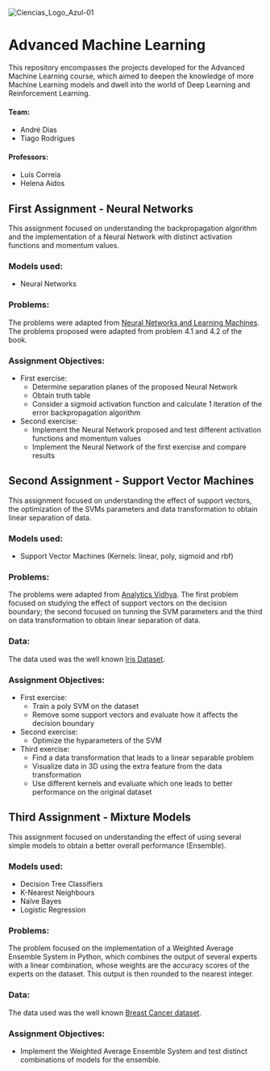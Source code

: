 ![Ciencias_Logo_Azul-01](https://user-images.githubusercontent.com/106987072/228209396-a8737601-f28f-486e-8566-918709663369.png)


# Advanced Machine Learning
This repository encompasses the projects developed for the Advanced Machine Learning course, which aimed to deepen the knowledge of more Machine Learning models and dwell into the world of Deep Learning and Reinforcement Learning.


#### Team:
- André Dias
- Tiago Rodrigues

#### Professors: 
- Luís Correia
- Helena Aidos


## First Assignment - Neural Networks
This assignment focused on understanding the backpropagation algorithm and the implementation of a Neural Network with distinct activation functions and momentum values.

### Models used:
- Neural Networks

### Problems:
The problems were adapted from [Neural Networks and Learning Machines](https://books.google.pt/books/about/Neural_Networks_and_Learning_Machines.html?id=KCwWOAAACAAJ&redir_esc=y). The problems proposed were adapted from problem 4.1 and 4.2 of the book.

### Assignment Objectives:
- First exercise:
  - Determine separation planes of the proposed Neural Network
  - Obtain truth table
  - Consider a sigmoid activation function and calculate 1 iteration of the error backpropagation algorithm
- Second exercise:
  - Implement the Neural Network proposed and test different activation functions and momentum values
  - Implement the Neural Network of the first exercise and compare results


## Second Assignment - Support Vector Machines
This assignment focused on understanding the effect of support vectors, the optimization of the SVMs parameters and data transformation to obtain linear separation of data. 

### Models used:
- Support Vector Machines (Kernels: linear, poly, sigmoid and rbf)

### Problems:
The problems were adapted from [Analytics Vidhya](https://www.analyticsvidhya.com/blog/2017/09/understaing-support-vector-machine-example-code/). The first problem focused on studying the effect of support vectors on the decision boundary; the second focused on tunning the SVM parameters and the third on data transformation to obtain linear separation of data.

### Data:
The data used was the well known [Iris Dataset](https://scikit-learn.org/stable/auto_examples/datasets/plot_iris_dataset.html).

### Assignment Objectives:
- First exercise:
  - Train a poly SVM on the dataset
  - Remove some support vectors and evaluate how it affects the decision boundary
- Second exercise:
  - Optimize the hyparameters of the SVM
- Third exercise:
  - Find a data transformation that leads to a linear separable problem
  - Visualize data in 3D using the extra feature from the data transformation
  - Use different kernels and evaluate which one leads to better performance on the original dataset
  
  
## Third Assignment - Mixture Models
This assignment focused on understanding the effect of using several simple models to obtain a better overall performance (Ensemble).

### Models used:
- Decision Tree Classifiers
- K-Nearest Neighbours
- Naïve Bayes
- Logistic Regression


### Problems:
The problem focused on the implementation of a Weighted Average Ensemble System in Python, which combines the output of several experts with a linear combination, whose weights are the accuracy scores of the experts on the dataset. This output is then rounded to the nearest integer.

### Data:
The data used was the well known [Breast Cancer dataset](https://scikit-learn.org/stable/modules/generated/sklearn.datasets.load_breast_cancer.html).

### Assignment Objectives:
- Implement the Weighted Average Ensemble System and test distinct combinations of models for the ensemble.

